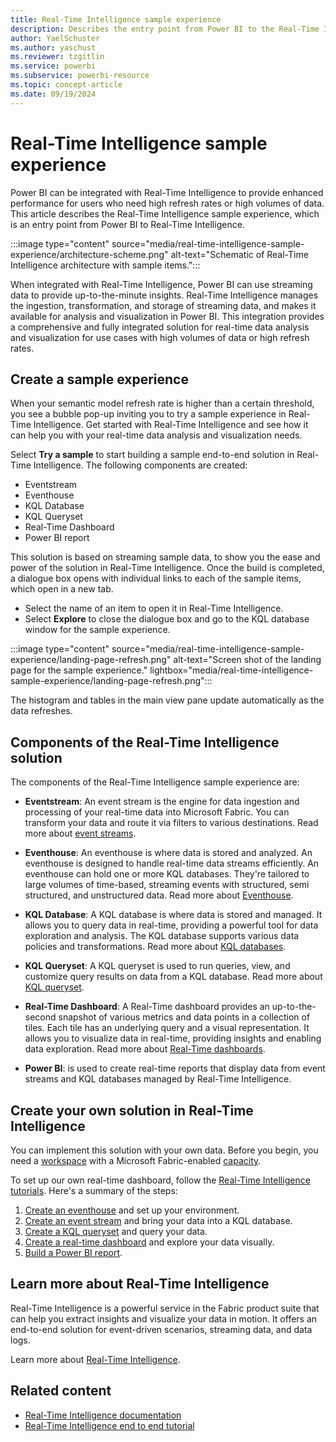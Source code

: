 ```yaml
---
title: Real-Time Intelligence sample experience
description: Describes the entry point from Power BI to the Real-Time Intelligence sample epxerience for identified customers.
author: YaelSchuster
ms.author: yaschust
ms.reviewer: tzgitlin
ms.service: powerbi
ms.subservice: powerbi-resource
ms.topic: concept-article
ms.date: 09/19/2024
---
```

# Real-Time Intelligence sample experience

Power BI can be integrated with Real-Time Intelligence to provide enhanced performance for users who need high refresh rates or high volumes of data. This article describes the Real-Time Intelligence sample experience, which is an entry point from Power BI to Real-Time Intelligence.

:::image type="content" source="media/real-time-intelligence-sample-experience/architecture-scheme.png" alt-text="Schematic of Real-Time Intelligence architecture with sample items.":::

When integrated with Real-Time Intelligence, Power BI can use streaming data to provide up-to-the-minute insights. Real-Time Intelligence manages the ingestion, transformation, and storage of streaming data, and makes it available for analysis and visualization in Power BI. This integration provides a comprehensive and fully integrated solution for real-time data analysis and visualization for use cases with high volumes of data or high refresh rates.

## Create a sample experience

When your semantic model refresh rate is higher than a certain threshold, you see a bubble pop-up inviting you to try a sample experience in Real-Time Intelligence. Get started with Real-Time Intelligence and see how it can help you with your real-time data analysis and visualization needs.

Select **Try a sample** to start building a sample end-to-end solution in Real-Time Intelligence. The following components are created:

* Eventstream
* Eventhouse
* KQL Database
* KQL Queryset
* Real-Time Dashboard
* Power BI report

This solution is based on streaming sample data, to show you the ease and power of the solution in Real-Time Intelligence. Once the build is completed, a dialogue box opens with individual links to each of the sample items, which open in a new tab.

* Select the name of an item to open it in Real-Time Intelligence.
* Select **Explore** to close the dialogue box and go to the KQL database window for the sample experience.

:::image type="content" source="media/real-time-intelligence-sample-experience/landing-page-refresh.png" alt-text="Screen shot of the landing page for the sample experience." lightbox="media/real-time-intelligence-sample-experience/landing-page-refresh.png":::

The histogram and tables in the main view pane update automatically as the data refreshes.

## Components of the Real-Time Intelligence solution

The components of the Real-Time Intelligence sample experience are:  

* **Eventstream**: An event stream is the engine for data ingestion and processing of your real-time data into Microsoft Fabric. You can transform your data and route it via filters to various destinations. Read more about [event streams](/fabric/real-time-intelligence/event-streams/overview).

* **Eventhouse**: An eventhouse is where data is stored and analyzed. An eventhouse is designed to handle real-time data streams efficiently. An eventhouse can hold one or more KQL databases. They're tailored to large volumes of time-based, streaming events with structured, semi structured, and unstructured data. Read more about [Eventhouse](/fabric/real-time-intelligence/eventhouse).

* **KQL Database**: A KQL database is where data is stored and managed. It allows you to query data in real-time, providing a powerful tool for data exploration and analysis. The KQL database supports various data policies and transformations. Read more about [KQL databases](/fabric/real-time-intelligence/create-database).

* **KQL Queryset**: A KQL queryset is used to run queries, view, and customize query results on data from a KQL database. Read more about [KQL queryset](/fabric/real-time-intelligence/create-query-set).

* **Real-Time Dashboard**: A Real-Time dashboard provides an up-to-the-second snapshot of various metrics and data points in a collection of tiles. Each tile has an underlying query and a visual representation. It allows you to visualize data in real-time, providing insights and enabling data exploration. Read more about [Real-Time dashboards](/fabric/real-time-intelligence/dashboard-real-time-create).

* **Power BI**: is used to create real-time reports that display data from event streams and KQL databases managed by Real-Time Intelligence.

## Create your own solution in Real-Time Intelligence

You can implement this solution with your own data. Before you begin, you need a [workspace](/fabric/get-started/create-workspaces) with a Microsoft Fabric-enabled [capacity](/fabric/enterprise/licenses#capacity).

To set up our own real-time dashboard, follow the [Real-Time Intelligence tutorials](/fabric/real-time-intelligence/tutorial-introduction). Here's a summary of the steps:

1. [Create an eventhouse](/fabric/real-time-intelligence/tutorial-1-resources) and set up your environment.
1. [Create an event stream](/fabric/real-time-intelligence/tutorial-2-get-real-time-events) and bring your data into a KQL database.
1. [Create a KQL queryset](/fabric/real-time-intelligence/tutorial-3-query-data) and query your data.
1. [Create a real-time dashboard](/fabric/real-time-intelligence/tutorial-4-create-dashboard) and explore your data visually.
1. [Build a Power BI report](/fabric/real-time-intelligence/tutorial-5-power-bi-report).

## Learn more about Real-Time Intelligence

Real-Time Intelligence is a powerful service in the Fabric product suite that can help you extract insights and visualize your data in motion. It offers an end-to-end solution for event-driven scenarios, streaming data, and data logs.  

Learn more about [Real-Time Intelligence](/fabric/real-time-intelligence/).

## Related content

* [Real-Time Intelligence documentation](/fabric/real-time-intelligence/)
* [Real-Time Intelligence end to end tutorial](/fabric/real-time-intelligence/tutorial-introduction)
